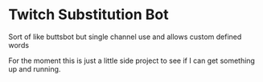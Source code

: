 # Twitch Substitution Bot
Sort of like buttsbot but single channel use and allows custom defined words

For the moment this is just a little side project to see if I can get something up and running.
